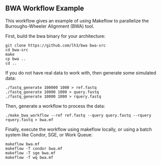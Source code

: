 BWA Workflow Example
--------------------

This workflow gives an example of using Makeflow to parallelize
the Burroughs-Wheeler Alignment (BWA) tool.

First, build the bwa binary for your architecture:

```
git clone https://github.com/lh3/bwa bwa-src
cd bwa-src
make
cp bwa ..
cd ..
```

If you do not have real data to work with, then generate
some simulated data:

```
./fastq_generate 100000 1000 > ref.fastq
./fastq_generate 10000 1000 > query.fastq
./fastq_generate 10000 1000 > rquery.fastq
```

Then, generate a workflow to process the data:

```
./make_bwa_workflow --ref ref.fastq --query query.fastq --rquery rquery.fastq > bwa.mf
```

Finally, execute the workflow using makeflow locally,
or using a batch system like Condor, SGE, or Work Queue:

```
makeflow bwa.mf
makeflow -T condor bwa.mf
makeflow -T sge bwa.mf
makeflow -T wq bwa.mf
```

